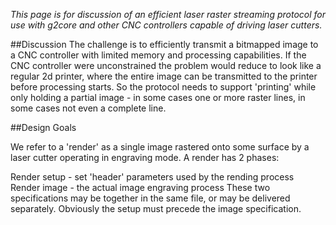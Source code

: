 _This page is for discussion of an efficient laser raster streaming protocol for use with g2core and other CNC controllers capable of driving laser cutters._

##Discussion
The challenge is to efficiently transmit a bitmapped image to a CNC controller with limited memory and processing capabilities. If the CNC controller were unconstrained the problem would reduce to look like a regular 2d printer, where the entire image can be transmitted to the printer before processing starts. So the protocol needs to support 'printing' while only holding a partial image - in some cases one or more raster lines, in some cases not even a complete line. 

##Design Goals

We refer to a 'render' as a single image rastered onto some surface by a laser cutter operating in engraving mode. A render has 2 phases:

Render setup - set 'header' parameters used by the rending process
Render image - the actual image engraving process
These two specifications may be together in the same file, or may be delivered separately. Obviously the setup must precede the image specification.